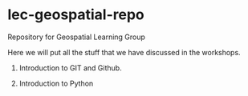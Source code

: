 # lec-geospatial-repo
Repository for Geospatial Learning Group

Here we will put all the stuff that we have discussed in the workshops.

1. Introduction to GIT and Github.

2. Introduction to Python
